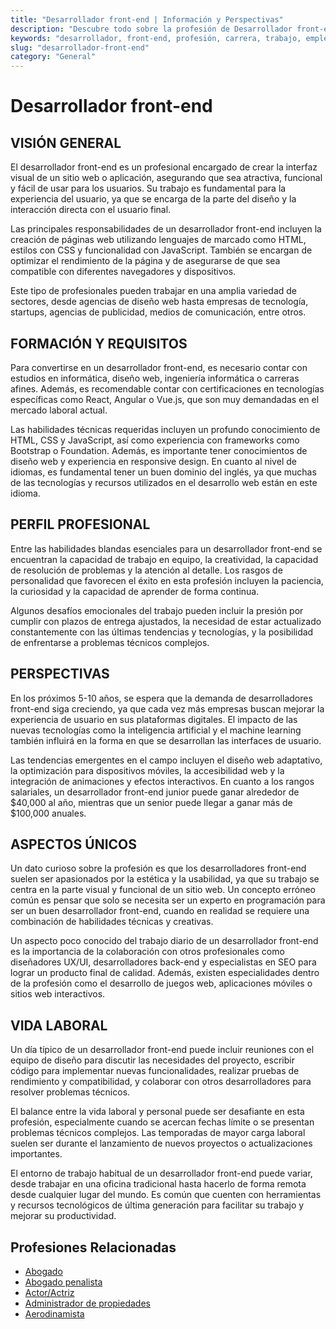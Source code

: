 ```yaml
---
title: "Desarrollador front-end | Información y Perspectivas"
description: "Descubre todo sobre la profesión de Desarrollador front-end, incluyendo responsabilidades, requisitos y oportunidades."
keywords: "desarrollador, front-end, profesión, carrera, trabajo, empleo"
slug: "desarrollador-front-end"
category: "General"
---
```


# Desarrollador front-end

## VISIÓN GENERAL

El desarrollador front-end es un profesional encargado de crear la interfaz visual de un sitio web o aplicación, asegurando que sea atractiva, funcional y fácil de usar para los usuarios. Su trabajo es fundamental para la experiencia del usuario, ya que se encarga de la parte del diseño y la interacción directa con el usuario final. 

Las principales responsabilidades de un desarrollador front-end incluyen la creación de páginas web utilizando lenguajes de marcado como HTML, estilos con CSS y funcionalidad con JavaScript. También se encargan de optimizar el rendimiento de la página y de asegurarse de que sea compatible con diferentes navegadores y dispositivos. 

Este tipo de profesionales pueden trabajar en una amplia variedad de sectores, desde agencias de diseño web hasta empresas de tecnología, startups, agencias de publicidad, medios de comunicación, entre otros.

## FORMACIÓN Y REQUISITOS

Para convertirse en un desarrollador front-end, es necesario contar con estudios en informática, diseño web, ingeniería informática o carreras afines. Además, es recomendable contar con certificaciones en tecnologías específicas como React, Angular o Vue.js, que son muy demandadas en el mercado laboral actual.

Las habilidades técnicas requeridas incluyen un profundo conocimiento de HTML, CSS y JavaScript, así como experiencia con frameworks como Bootstrap o Foundation. Además, es importante tener conocimientos de diseño web y experiencia en responsive design. En cuanto al nivel de idiomas, es fundamental tener un buen dominio del inglés, ya que muchas de las tecnologías y recursos utilizados en el desarrollo web están en este idioma.

## PERFIL PROFESIONAL

Entre las habilidades blandas esenciales para un desarrollador front-end se encuentran la capacidad de trabajo en equipo, la creatividad, la capacidad de resolución de problemas y la atención al detalle. Los rasgos de personalidad que favorecen el éxito en esta profesión incluyen la paciencia, la curiosidad y la capacidad de aprender de forma continua.

Algunos desafíos emocionales del trabajo pueden incluir la presión por cumplir con plazos de entrega ajustados, la necesidad de estar actualizado constantemente con las últimas tendencias y tecnologías, y la posibilidad de enfrentarse a problemas técnicos complejos.

## PERSPECTIVAS

En los próximos 5-10 años, se espera que la demanda de desarrolladores front-end siga creciendo, ya que cada vez más empresas buscan mejorar la experiencia de usuario en sus plataformas digitales. El impacto de las nuevas tecnologías como la inteligencia artificial y el machine learning también influirá en la forma en que se desarrollan las interfaces de usuario.

Las tendencias emergentes en el campo incluyen el diseño web adaptativo, la optimización para dispositivos móviles, la accesibilidad web y la integración de animaciones y efectos interactivos. En cuanto a los rangos salariales, un desarrollador front-end junior puede ganar alrededor de $40,000 al año, mientras que un senior puede llegar a ganar más de $100,000 anuales.

## ASPECTOS ÚNICOS

Un dato curioso sobre la profesión es que los desarrolladores front-end suelen ser apasionados por la estética y la usabilidad, ya que su trabajo se centra en la parte visual y funcional de un sitio web. Un concepto erróneo común es pensar que solo se necesita ser un experto en programación para ser un buen desarrollador front-end, cuando en realidad se requiere una combinación de habilidades técnicas y creativas.

Un aspecto poco conocido del trabajo diario de un desarrollador front-end es la importancia de la colaboración con otros profesionales como diseñadores UX/UI, desarrolladores back-end y especialistas en SEO para lograr un producto final de calidad. Además, existen especialidades dentro de la profesión como el desarrollo de juegos web, aplicaciones móviles o sitios web interactivos.

## VIDA LABORAL

Un día típico de un desarrollador front-end puede incluir reuniones con el equipo de diseño para discutir las necesidades del proyecto, escribir código para implementar nuevas funcionalidades, realizar pruebas de rendimiento y compatibilidad, y colaborar con otros desarrolladores para resolver problemas técnicos.

El balance entre la vida laboral y personal puede ser desafiante en esta profesión, especialmente cuando se acercan fechas límite o se presentan problemas técnicos complejos. Las temporadas de mayor carga laboral suelen ser durante el lanzamiento de nuevos proyectos o actualizaciones importantes.

El entorno de trabajo habitual de un desarrollador front-end puede variar, desde trabajar en una oficina tradicional hasta hacerlo de forma remota desde cualquier lugar del mundo. Es común que cuenten con herramientas y recursos tecnológicos de última generación para facilitar su trabajo y mejorar su productividad.
## Profesiones Relacionadas

- [Abogado](/profesiones/abogado/)
- [Abogado penalista](/profesiones/abogado-penalista/)
- [Actor/Actriz](/profesiones/actor-actriz/)
- [Administrador de propiedades](/profesiones/administrador-de-propiedades/)
- [Aerodinamista](/profesiones/aerodinamista/)

